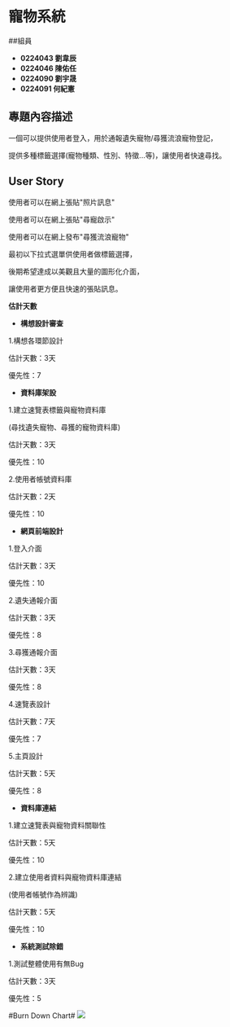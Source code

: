 # 寵物系統 ##

##組員
- **0224043 劉韋辰**
- **0224046 陳佑任**
- **0224090 劉宇晟**
- **0224091 何紀憲**

## 專題內容描述 ###
一個可以提供使用者登入，用於通報遺失寵物/尋獲流浪寵物登記，

提供多種標籤選擇(寵物種類、性別、特徵...等)，讓使用者快速尋找。

## User Story ##

使用者可以在網上張貼"照片訊息"

使用者可以在網上張貼"尋寵啟示"

使用者可以在網上發布"尋獲流浪寵物"

最初以下拉式選單供使用者做標籤選擇，

後期希望達成以美觀且大量的圖形化介面，

讓使用者更方便且快速的張貼訊息。


**估計天數**

- **構想設計審查**

1.構想各環節設計

估計天數：3天

優先性：7

- **資料庫架設**

1.建立速覽表標籤與寵物資料庫

(尋找遺失寵物、尋獲的寵物資料庫)

估計天數：3天

優先性：10

2.使用者帳號資料庫

估計天數：2天

優先性：10

- **網頁前端設計**

1.登入介面

估計天數：3天

優先性：10

2.遺失通報介面

估計天數：3天

優先性：8

3.尋獲通報介面

估計天數：3天

優先性：8

4.速覽表設計

估計天數：7天

優先性：7

5.主頁設計

估計天數：5天

優先性：8

- **資料庫連結**

1.建立速覽表與寵物資料關聯性

估計天數：5天

優先性：10

2.建立使用者資料與寵物資料庫連結

(使用者帳號作為辨識)

估計天數：5天

優先性：10

- **系統測試除錯**

1.測試整體使用有無Bug

估計天數：3天

優先性：5

#Burn Down Chart#
![](http://imgur.com/pIDe3ML)

